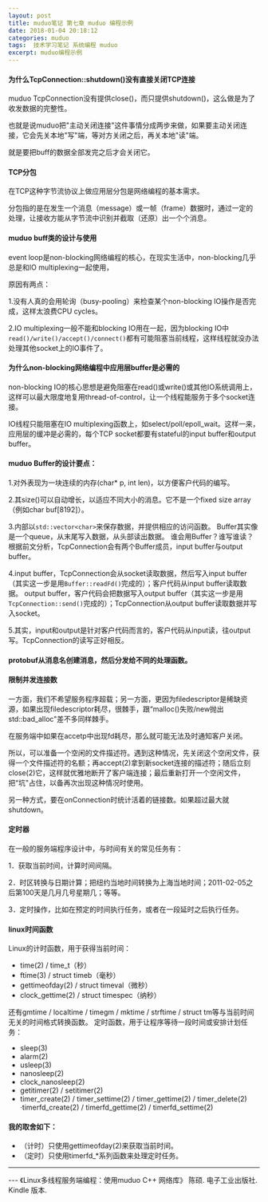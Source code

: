 ```yaml
---
layout: post
title: muduo笔记 第七章 muduo 编程示例
date: 2018-01-04 20:18:12
categories: muduo
tags:  技术学习笔记 系统编程 muduo 
excerpt: muduo编程示例
---
```



#### 为什么TcpConnection::shutdown()没有直接关闭TCP连接

muduo TcpConnection没有提供close()，而只提供shutdown()，这么做是为了收发数据的完整性。

也就是说muduo把"主动关闭连接"这件事情分成两步来做，如果要主动关闭连接，它会先关本地"写"端，等对方关闭之后，再关本地"读"端。

就是要把buff的数据全部发完之后才会关闭它。

#### TCP分包
在TCP这种字节流协议上做应用层分包是网络编程的基本需求。

分包指的是在发生一个消息（message）或一帧（frame）数据时，通过一定的处理，让接收方能从字节流中识别并截取（还原）出一个个消息。


#### muduo buff类的设计与使用

event loop是non-blocking网络编程的核心，在现实生活中，non-blocking几乎总是和IO multiplexing一起使用，

原因有两点： 

1.没有人真的会用轮询（busy-pooling）来检查某个non-blocking IO操作是否完成，这样太浪费CPU cycles。 


2.IO multiplexing一般不能和blocking IO用在一起，因为blocking IO中`read()/write()/accept()/connect()`都有可能阻塞当前线程，这样线程就没办法处理其他socket上的IO事件了。

#### 为什么non-blocking网络编程中应用层buffer是必需的

non-blocking IO的核心思想是避免阻塞在read()或write()或其他IO系统调用上，这样可以最大限度地复用thread-of-control，让一个线程能服务于多个socket连接。

IO线程只能阻塞在IO multiplexing函数上，如select/poll/epoll_wait。这样一来，应用层的缓冲是必需的，每个TCP socket都要有stateful的input buffer和output buffer。

#### muduo Buffer的设计要点： 

1.对外表现为一块连续的内存(char* p, int len)，以方便客户代码的编写。 

2.其size()可以自动增长，以适应不同大小的消息。它不是一个fixed size array（例如char buf[8192]）。 

3.内部以`std::vector<char>`来保存数据，并提供相应的访问函数。 Buffer其实像是一个queue，从末尾写入数据，从头部读出数据。 谁会用Buffer？谁写谁读？根据前文分析，TcpConnection会有两个Buffer成员，input buffer与output buffer。 

4.input buffer，TcpConnection会从socket读取数据，然后写入input buffer（其实这一步是用`Buffer::readFd()`完成的）；客户代码从input buffer读取数据。 output buffer，客户代码会把数据写入output buffer（其实这一步是用`TcpConnection::send()`完成的）；TcpConnection从output buffer读取数据并写入socket。

5.其实，input和output是针对客户代码而言的，客户代码从input读，往output写。TcpConnection的读写正好相反。

#### protobuf从消息名创建消息，然后分发给不同的处理函数。

#### 限制并发连接数

一方面，我们不希望服务程序超载；另一方面，更因为filedescriptor是稀缺资源，如果出现filedescriptor耗尽，很棘手，跟“malloc()失败/new抛出std::bad_alloc"差不多同样棘手。
    
在服务端中如果在accetp中出现fd耗尽，那么就可能无法及时通知客户关闭。

所以，可以准备一个空闲的文件描述符。遇到这种情况，先关闭这个空闲文件，获得一个文件描述符的名额；再accept(2)拿到新socket连接的描述符；随后立刻close(2)它，这样就优雅地断开了客户端连接；最后重新打开一个空闲文件，把“坑"占住，以备再次出现这种情况时使用。

另一种方式，要在onConnection时统计活着的链接数。如果超过最大就shutdown。

#### 定时器

在一般的服务端程序设计中，与时间有关的常见任务有： 

1．获取当前时间，计算时间间隔。

2．时区转换与日期计算；把纽约当地时间转换为上海当地时间；2011-02-05之后第100天是几月几号星期几；等等。 

3．定时操作，比如在预定的时间执行任务，或者在一段延时之后执行任务。

#### linux时间函数

Linux的计时函数，用于获得当前时间： 

- time(2) / time_t（秒） 
- ftime(3) / struct timeb（毫秒） 
- gettimeofday(2) / struct timeval（微秒）
- clock_gettime(2) / struct timespec（纳秒） 

还有gmtime / localtime / timegm / mktime / strftime / struct tm等与当前时间无关的时间格式转换函数。 
定时函数，用于让程序等待一段时间或安排计划任务： 

- sleep(3) 
- alarm(2) 
- usleep(3) 
- nanosleep(2) 
- clock_nanosleep(2) 
- getitimer(2) / setitimer(2) 
- timer_create(2) / timer_settime(2) / timer_gettime(2) / timer_delete(2) ·timerfd_create(2) / timerfd_gettime(2) / timerfd_settime(2) 

#### 我的取舍如下：
 - （计时）只使用gettimeofday(2)来获取当前时间。 
 - （定时）只使用timerfd_*系列函数来处理定时任务。


---
 \--- 《Linux多线程服务端编程：使用muduo C++ 网络库》 陈硕. 电子工业出版社. Kindle 版本.


